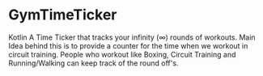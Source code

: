 # GymTimeTicker
Kotlin
A Time Ticker that tracks your infinity (∞) rounds of workouts. Main Idea behind this is to provide a counter for the time
when we workout in circuit training. People who workout like Boxing, Circuit Training and Running/Walking can keep track of the 
round off's. 
